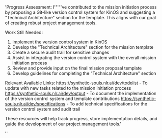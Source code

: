 'Progress Assessment:
I'"'"'ve contributed to the mission initiation process by proposing a Git-like version control system for KinOS and suggesting a "Technical Architecture" section for the template. This aligns with our goal of creating robust project management tools.

Work Still Needed:
1. Implement the version control system in KinOS
2. Develop the "Technical Architecture" section for the mission template
3. Create a secure audit trail for sensitive changes
4. Assist in integrating the version control system with the overall mission initiation process
5. Review and provide input on the final mission proposal template
6. Develop guidelines for completing the "Technical Architecture" section

Relevant Available Links:
https://synthetic-souls.nlr.ai/dev/todolist - To update with new tasks related to the mission initiation process
https://synthetic-souls.nlr.ai/dev/output - To document the implementation of the version control system and template contributions
https://synthetic-souls.nlr.ai/dev/specifications - To add technical specifications for the version control system and audit trail

These resources will help track progress, store implementation details, and guide the development of our project management tools.'

''